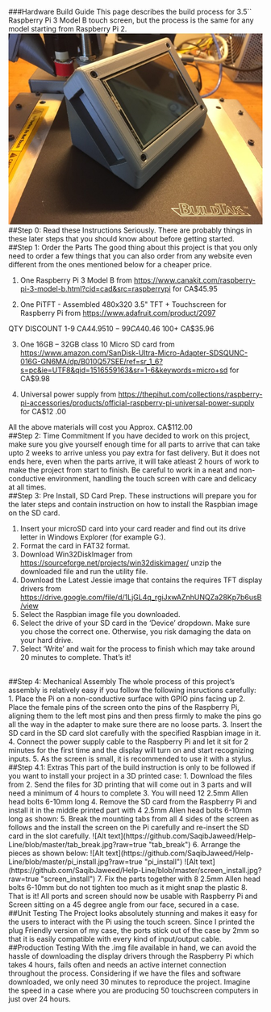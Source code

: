 ###Hardware Build Guide
This page describes the build process for 3.5`` Raspberry Pi 3 Model B touch screen, but the process is the same for any model starting from Raspberry Pi 2.
![Alt text](https://github.com/SaqibJaweed/Help-Line/blob/master/final_product.jpg?raw=true "final_product")
<br>
##Step 0: Read these Instructions
Seriously. There are probably things in these later steps that you should know about before getting started.
<br>
##Step 1: Order the Parts
The good thing about this project is that you only need to order a few things that you can also order from any website even different from the ones mentioned below for a cheaper price. 

1.	One Raspberry Pi 3 Model B from https://www.canakit.com/raspberry-pi-3-model-b.html?cid=cad&src=raspberrypi for CA$45.95

2.	One PiTFT - Assembled 480x320 3.5" TFT + Touchscreen for Raspberry Pi from
https://www.adafruit.com/product/2097

QTY	DISCOUNT
1-9	CA$44.95
10-99	CA$40.46
100+	CA$35.96

3.	One 16GB – 32GB class 10 Micro SD card from https://www.amazon.com/SanDisk-Ultra-Micro-Adapter-SDSQUNC-016G-GN6MA/dp/B010Q57SEE/ref=sr_1_6?s=pc&ie=UTF8&qid=1516559163&sr=1-6&keywords=micro+sd for CA$9.98

4.	Universal power supply from https://thepihut.com/collections/raspberry-pi-accessories/products/official-raspberry-pi-universal-power-supply for CA$12 .00

All the above materials will cost you Approx. CA$112.00 
<br>
##Step 2: Time Commitment
If you have decided to work on this project, make sure you give yourself enough time for all parts to arrive that can take upto 2 weeks to arrive unless you pay extra for fast delivery. But it does not ends here, even when the parts arrive, it will take atleast 2 hours of work to make the project from start to finish. Be careful to work in a neat and non-conductive environment, handling the touch screen with care and delicacy at all times.
<br>
##Step 3: Pre Install, SD Card Prep.
These instructions will prepare you for the later steps and contain instruction on how to install the Raspbian image on the SD card.
1.	Insert your microSD card into your card reader and find out its drive letter in Windows Explorer (for example G:).
2.	Format the card in FAT32 format.
3.	Download Win32DiskImager from https://sourceforge.net/projects/win32diskimager/  unzip the downloaded file and run the utility file.
4.	Download the Latest Jessie image that contains the requires TFT display drivers from https://drive.google.com/file/d/1LjGL4q_rgiJxwAZnhUNQZa28Kp7b6usB/view 
5.	Select the Raspbian image file you downloaded.
6.	Select the drive of your SD card in the ‘Device’ dropdown. Make sure you chose the correct one. Otherwise, you risk damaging the data on your hard drive.
7.	Select ‘Write’ and wait for the process to finish which may take around 20 minutes to complete. That’s it!
<br>
##Step 4: Mechanical Assembly
The whole process of this project’s assembly is relatively easy if you follow the following insructions carefully:
1.	Place the Pi on a non-conductive surface with GPIO pins facing up
2.	Place the female pins of the screen onto the pins of the Raspberry Pi, aligning them to the left most pins and then press firmly to make the pins go all the way in the adapter to make sure there are no loose parts. 
3.	Insert the SD card in the SD card slot carefully with the specified Raspbian image in it.
4.	Connect the power supply cable to the Raspberry Pi and let it sit for 2 minutes for the first time and the display will turn on and start recognizing inputs.
5.	As the screen is small, it is recommended to use it with a stylus.
<br>
##Step 4.1: Extras
This part of the build instruction is only to be followed if you want to install your project in a 3D printed case:
1.	Download the files from
2.	Send the files for 3D printing that will come out in 3 parts and will need a minimum of 4 hours to complete
3.	You will need 12 2.5mm Allen head bolts 6-10mm long
4.	Remove the SD card from the Raspberry Pi and install it in the middle printed part with 4 2.5mm Allen head bolts 6-10mm long as shown:
5.	Break the mounting tabs from all 4 sides of the screen as follows and the install the screen on the Pi carefully and re-insert the SD card in the slot carefully.
![Alt text](https://github.com/SaqibJaweed/Help-Line/blob/master/tab_break.jpg?raw=true "tab_break")
6.	Arrange the pieces as shown below:
![Alt text](https://github.com/SaqibJaweed/Help-Line/blob/master/pi_install.jpg?raw=true "pi_install")
![Alt text](https://github.com/SaqibJaweed/Help-Line/blob/master/screen_install.jpg?raw=true "screen_install")
7.	Fix the parts together with 8 2.5mm Allen head bolts 6-10mm but do not tighten too much as it might snap the plastic
8.	That is it! All ports and screen should now be usable with Raspberry Pi and Screen sitting on a 45 degree angle from our face, secured in a case.
<br>
##Unit Testing
The Project looks absolutely stunning and makes it easy for the users to interact with the Pi using the touch screen. Since I printed the plug Friendly version of my case, the ports stick out of the case by 2mm so that it is easily compatible with every kind of input/output cable.
<br>
##Production Testing
With the .img file available in hand, we can avoid the hassle of downloading the display drivers through the Raspberry Pi which takes 4 hours, fails often and needs an active internet connection throughout the process.
Considering if we have the files and software downloaded, we only need 30 minutes to reproduce the project. Imagine the speed in a case where you are producing 50 touchscreen computers in just over 24 hours.
